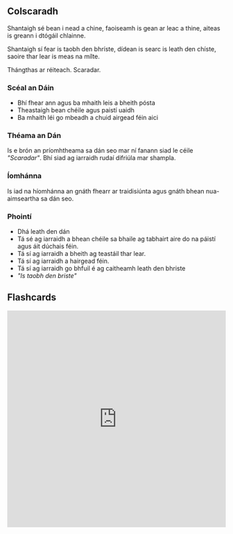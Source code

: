 ## Colscaradh
Shantaigh sé bean
i nead a chine,
faoiseamh is gean
ar leac a thine,
aiteas is greann
i dtógáil chlainne.

Shantaigh sí fear
is taobh den bhríste,
dídean is searc
is leath den chíste,
saoire thar lear
is meas na mílte.

Thángthas ar réiteach.
Scaradar.

### Scéal an Dáin
- Bhí fhear ann agus ba mhaith leis a bheith pósta
- Theastaigh bean chéile agus paistí uaidh
- Ba mhaith léi go mbeadh a chuid airgead féin aici
### Théama an Dán
Is e brón an príomhtheama sa dán seo mar ní fanann siad le céile *"Scaradar"*. Bhí siad ag iarraidh rudaí difriúla mar shampla.

### Íomhánna
Is iad na híomhánna an gnáth fhearr ar traidisiúnta agus gnáth bhean nua-aimseartha sa dán seo.

### Phointí
- Dhá leath den dán
- Tá sé ag iarraidh a bhean chéile sa bhaile ag tabhairt aire do na páistí agus áit dúchais féin.
- Tá sí ag iarraidh a bheith ag teastáil thar lear.
- Tá sí ag iarraidh a hairgead féin.
- Tá sí ag iarraidh go bhfuil é ag caitheamh leath den bhriste
- *"Is taobh den briste"*

## Flashcards
<iframe src="https://quizlet.com/204353741/match/embed?i=5izkjj&x=1jj1" height="500" width="100%" style="border:0"></iframe>